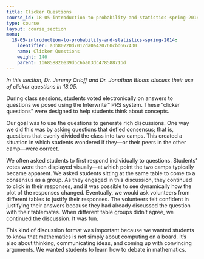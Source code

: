 ```yaml
---
title: Clicker Questions
course_id: 18-05-introduction-to-probability-and-statistics-spring-2014
type: course
layout: course_section
menu:
  18-05-introduction-to-probability-and-statistics-spring-2014:
    identifier: a3b80720d7012da0a420760cbd667430
    name: Clicker Questions
    weight: 140
    parent: 1b6858820e39dbc6ba03dc47858871bd
---
```

_In this section, Dr. Jeremy Orloff and Dr. Jonathan Bloom discuss their use of clicker questions in 18.05._

During class sessions, students voted electronically on answers to questions we posed using the Interwrite™ PRS system. These “clicker questions” were designed to help students think about concepts.

Our goal was to use the questions to generate rich discussions. One way we did this was by asking questions that defied consensus; that is, questions that evenly divided the class into two camps. This created a situation in which students wondered if they—or their peers in the other camp—were correct.

We often asked students to first respond individually to questions. Students’ votes were then displayed visually—at which point the two camps typically became apparent. We asked students sitting at the same table to come to a consensus as a group. As they engaged in this discussion, they continued to click in their responses, and it was possible to see dynamically how the plot of the responses changed. Eventually, we would ask volunteers from different tables to justify their responses. The volunteers felt confident in justifying their answers because they had already discussed the question with their tablemates. When different table groups didn’t agree, we continued the discussion. It was fun.

This kind of discussion format was important because we wanted students to know that mathematics is not simply about computing on a board. It’s also about thinking, communicating ideas, and coming up with convincing arguments. We wanted students to learn how to debate in mathematics.